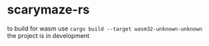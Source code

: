 # scarymaze-rs
to build for wasm use `cargo build --target wasm32-unknown-unknown`\
the project is in development
